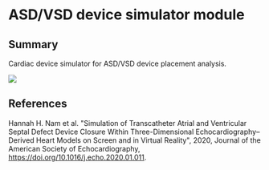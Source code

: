 # ASD/VSD device simulator module

## Summary

Cardiac device simulator for ASD/VSD device placement analysis.

![](https://els-jbs-prod-cdn.jbs.elsevierhealth.com/cms/attachment/6eddd872-3121-40bb-a6a5-f07361b0b07b/fx1.jpg)

## References

Hannah H. Nam et al. "Simulation of Transcatheter Atrial and Ventricular Septal Defect Device Closure Within Three-Dimensional Echocardiography–Derived Heart Models on Screen and in Virtual Reality", 2020, Journal of the American Society of Echocardiography, https://doi.org/10.1016/j.echo.2020.01.011.

